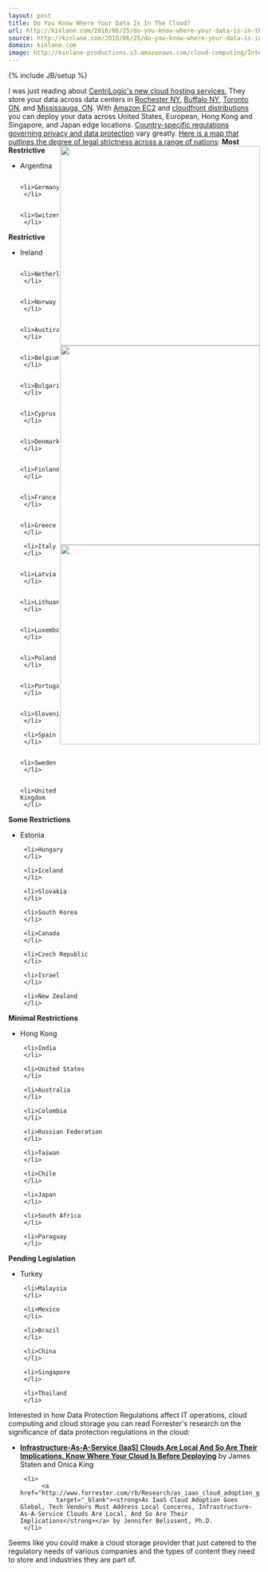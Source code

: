 ```yaml
---
layout: post
title: Do You Know Where Your Data Is In The Cloud?
url: http://kinlane.com/2010/06/25/do-you-know-where-your-data-is-in-the-cloud/
source: http://kinlane.com/2010/06/25/do-you-know-where-your-data-is-in-the-cloud/
domain: kinlane.com
image: http://kinlane-productions.s3.amazonaws.com/cloud-computing/Interactive-Data-Heat-Map.PNG
---
```

{% include JB/setup %}<p>
     I was just reading about <a href="http://www.centrilogic.com/services/cloud/"
        target="_blank">CentriLogic's new cloud hosting services.</a> They store your data across data centers in <a href="http://www.centrilogic.com/services/facilities/roc.php"
        target="_blank">Rochester NY</a>, <a href="http://www.centrilogic.com/services/facilities/buff.php"
        target="_blank">Buffalo NY</a>, <a href="http://www.centrilogic.com/services/facilities/tor.php"
        target="_blank">Toronto ON</a>, and <a href="http://www.centrilogic.com/services/facilities/miss.php">Mississauga, ON</a>. With <a href="http://www.kinlane.com/category/amazon/amazon-ec2/">Amazon EC2</a> and <a href="http://www.kinlane.com/category/amazon/amazon-cloudfront/">cloudfront distributions</a> you can deploy your data across United States, European, Hong Kong and Singapore, and Japan edge locations. <a href="http://www.forrester.com/cloudprivacyheatmap">Country-specific regulations governing privacy and data protection</a> vary greatly. <a href="http://www.forrester.com/cloudprivacyheatmap">Here is a map that outlines the degree of legal strictness across a range of nations</a>: <strong>Most Restrictive</strong><img class="alignnone c1"
        title="Interactive Data Heap Map"
        src="http://kinlane-productions.s3.amazonaws.com/cloud-computing/Interactive-Data-Heat-Map.PNG"
        alt=""
        width="400"
        align="right" /><img class="alignnone c1"
        title="Interactive Data Heap Map"
        src="http://kinlane-productions.s3.amazonaws.com/cloud-computing/Interactive-Data-Heat-Map2.PNG"
        alt=""
        width="400"
        align="right" /><img class="alignnone c1"
        title="Interactive Data Heap Map"
        src="http://kinlane-productions.s3.amazonaws.com/cloud-computing/Interactive-Data-Heat-Map3.PNG"
        alt=""
        width="400"
        align="right" />
</p>

<ul class="mainlist">
     <li>Argentina
     </li>

     <li>Germany
     </li>

     <li>Switzerland
     </li>
</ul>

<p>
     <strong>Restrictive</strong>
</p>

<ul class="mainlist">
     <li>Ireland
     </li>

     <li>Netherlands
     </li>

     <li>Norway
     </li>

     <li>Austira
     </li>

     <li>Belgium
     </li>

     <li>Bulgaria
     </li>

     <li>Cyprus
     </li>

     <li>Denmark
     </li>

     <li>Finland
     </li>

     <li>France
     </li>

     <li>Greece
     </li>

     <li>Italy
     </li>

     <li>Latvia
     </li>

     <li>Lithuania
     </li>

     <li>Luxembourg
     </li>

     <li>Poland
     </li>

     <li>Portugal
     </li>

     <li>Slovenia
     </li>

     <li>Spain
     </li>

     <li>Sweden
     </li>

     <li>United Kingdom
     </li>
</ul>

<p>
     <strong>Some Restrictions</strong>
</p>

<ul class="mainlist">
     <li>Estonia
     </li>

     <li>Hungary
     </li>

     <li>Iceland
     </li>

     <li>Slovakia
     </li>

     <li>South Korea
     </li>

     <li>Canada
     </li>

     <li>Czech Republic
     </li>

     <li>Israel
     </li>

     <li>New Zealand
     </li>
</ul>

<p>
     <strong>Minimal Restrictions</strong>
</p>

<ul class="mainlist">
     <li>Hong Kong
     </li>

     <li>India
     </li>

     <li>United States
     </li>

     <li>Australia
     </li>

     <li>Colombia
     </li>

     <li>Russian Federation
     </li>

     <li>Taiwan
     </li>

     <li>Chile
     </li>

     <li>Japan
     </li>

     <li>South Africa
     </li>

     <li>Paraguay
     </li>
</ul>

<p>
     <strong>Pending Legislation</strong>
</p>

<ul class="mainlist">
     <li>Turkey
     </li>

     <li>Malaysia
     </li>

     <li>Mexico
     </li>

     <li>Brazil
     </li>

     <li>China
     </li>

     <li>Singapore
     </li>

     <li>Thailand
     </li>
</ul>

<p>
     Interested in how Data Protection Regulations affect IT operations, cloud computing and cloud storage you can read Forrester's research on the significance of data protection regulations in the cloud:
</p>

<ul class="mainlist">
     <li>
          <a href="http://www.forrester.com/rb/Research/infrastructure-as-a-service_iaas_clouds_are_local_and_so/q/id/55304/t/2"
              target="_blank"><strong>Infrastructure-As-A-Service (IaaS) Clouds Are Local And So Are Their Implications, Know Where Your Cloud Is Before Deploying</strong></a> by James Staten and Onica King
     </li>

     <li>
          <a href="http://www.forrester.com/rb/Research/as_iaas_cloud_adoption_goes_global%2C_tech/q/id/53328/t/2"
              target="_blank"><strong>As IaaS Cloud Adoption Goes Global, Tech Vendors Must Address Local Concerns, Infrastructure-As-A-Service Clouds Are Local, And So Are Their Implications</strong></a> by Jennifer Belissent, Ph.D.
     </li>
</ul>

<p>
     Seems like you could make a cloud storage provider that just catered to the regulatory needs of various companies and the types of content they need to store and industries they are part of.
</p>